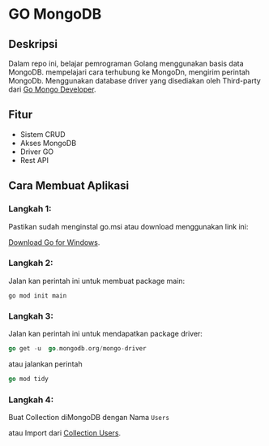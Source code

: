 # GO MongoDB

## Deskripsi

Dalam repo ini, belajar pemrograman Golang menggunakan basis data MongoDB. mempelajari cara terhubung ke MongoDn, mengirim perintah MongoDb. Menggunakan database driver yang disediakan oleh Third-party dari [Go Mongo Developer](go.mongodb.org/mongo-driver).

## Fitur

- Sistem CRUD
- Akses MongoDB
- Driver GO
- Rest API

## Cara Membuat Aplikasi

### Langkah 1: 

Pastikan sudah menginstal go.msi atau download menggunakan link ini:

[Download Go for Windows](https://go.dev/dl/go1.21.5.windows-amd64.msi).

### Langkah 2: 

Jalan kan perintah ini untuk membuat package main:
```
go mod init main
```

### Langkah 3: 

Jalan kan perintah ini untuk mendapatkan package driver:
```go
go get -u  go.mongodb.org/mongo-driver
```
atau jalankan perintah
```go
go mod tidy
```

### Langkah 4: 

Buat Collection diMongoDB dengan Nama ``` Users ``` 

atau Import dari [Collection Users](https://github.com/panntod/Go-Mongo/tree/main/mongo).

